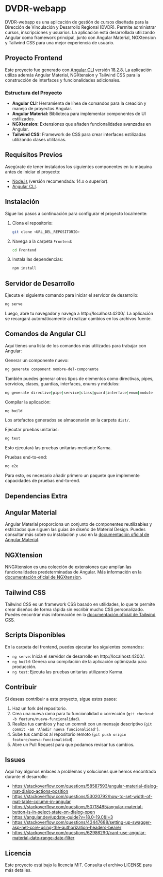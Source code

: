 ﻿# DVDR-webapp

DVDR-webapp es una aplicación de gestión de cursos diseñada para la Dirección de Vinculación y Desarrollo Regional (DVDR). Permite administrar cursos, inscripciones y usuarios. La aplicación está desarrollada utilizando Angular como framework principal, junto con Angular Material, NGXtension y Tailwind CSS para una mejor experiencia de usuario.

## Proyecto Frontend

Este proyecto fue generado con [Angular CLI](https://github.com/angular/angular-cli) versión 18.2.8. La aplicación utiliza además Angular Material, NGXtension y Tailwind CSS para la construcción de interfaces y funcionalidades adicionales.

### Estructura del Proyecto

- **Angular CLI:** Herramienta de línea de comandos para la creación y manejo de proyectos Angular.
- **Angular Material:** Biblioteca para implementar componentes de UI estilizados.
- **NGXtension:** Extensiones que añaden funcionalidades avanzadas en Angular.
- **Tailwind CSS:** Framework de CSS para crear interfaces estilizadas utilizando clases utilitarias.

## Requisitos Previos

Asegúrate de tener instalados los siguientes componentes en tu máquina antes de iniciar el proyecto:

- [Node.js](https://nodejs.org/) (versión recomendada: 14.x o superior).
- [Angular CLI](https://angular.dev/cli).

## Instalación

Sigue los pasos a continuación para configurar el proyecto localmente:

1. Clona el repositorio:
   ```sh
   git clone <URL_DEL_REPOSITORIO>
   ```
2. Navega a la carpeta `Frontend`:
   ```sh
   cd Frontend
   ```
3. Instala las dependencias:
   ```sh
   npm install
   ```

## Servidor de Desarrollo

Ejecuta el siguiente comando para iniciar el servidor de desarrollo:

```sh
ng serve
```

Luego, abre tu navegador y navega a http://localhost:4200/. La aplicación se recargará automáticamente al realizar cambios en los archivos fuente.

## Comandos de Angular CLI

Aquí tienes una lista de los comandos más utilizados para trabajar con Angular:

Generar un componente nuevo:

```sh
ng generate component nombre-del-componente
```

También puedes generar otros tipos de elementos como directivas, pipes, servicios, clases, guardias, interfaces, enums y módulos:

```sh
ng generate directive|pipe|service|class|guard|interface|enum|module
```

Compilar la aplicación:

```sh
ng build
```

Los artefactos generados se almacenarán en la carpeta `dist/`.

Ejecutar pruebas unitarias:

```sh
ng test
```

Esto ejecutará las pruebas unitarias mediante Karma.

Pruebas end-to-end:

```sh
ng e2e
```

Para esto, es necesario añadir primero un paquete que implemente capacidades de pruebas end-to-end.

## Dependencias Extra

## Angular Material

Angular Material proporciona un conjunto de componentes reutilizables y estilizados que siguen las guías de diseño de Material Design. Puedes consultar más sobre su instalación y uso en la [documentación oficial de Angular Material](https://material.angular.io/).

## NGXtension

NNGXtension es una colección de extensiones que amplían las funcionalidades predeterminadas de Angular. Más información en la [documentación oficial de NGXtension](https://github.com/ngxtension/ngxtension).

## Tailwind CSS

Tailwind CSS es un framework CSS basado en utilidades, lo que te permite crear diseños de forma rápida sin escribir mucho CSS personalizado. Puedes encontrar más información en la [documentación oficial de Tailwind CSS](https://tailwindcss.com/).

## Scripts Disponibles

En la carpeta del frontend, puedes ejecutar los siguientes comandos:

- `ng serve`: Inicia el servidor de desarrollo en http://localhost:4200/.
- `ng build`: Genera una compilación de la aplicación optimizada para producción.
- `ng test`: Ejecuta las pruebas unitarias utilizando Karma.

## Contribuir

Si deseas contribuir a este proyecto, sigue estos pasos:

1. Haz un fork del repositorio.
2. Crea una nueva rama para tu funcionalidad o corrección (`git checkout -b feature/nueva-funcionalidad`).
3. Realiza tus cambios y haz un commit con un mensaje descriptivo (`git commit -am 'Añadir nueva funcionalidad'`).
4. Sube tus cambios al repositorio remoto (`git push origin feature/nueva-funcionalidad`).
5. Abre un Pull Request para que podamos revisar tus cambios.

## Issues

Aquí hay algunos enlaces a problemas y soluciones que hemos encontrado durante el desarrollo:

- https://stackoverflow.com/questions/58587593/angular-material-dialog-mat-dialog-actions-position
- https://stackoverflow.com/questions/53020792/how-to-set-width-of-mat-table-column-in-angular
- https://stackoverflow.com/questions/50718485/angular-material-button-is-in-select-state-on-dialog-open
- https://angular.dev/update-guide?v=18.0-19.0&l=3
- https://stackoverflow.com/questions/43447688/setting-up-swagger-asp-net-core-using-the-authorization-headers-bearer
- https://stackoverflow.com/questions/62986290/cant-use-angular-material-date-range-date-filter

## Licencia

Este proyecto está bajo la licencia MIT. Consulta el archivo LICENSE para más detalles.
